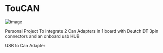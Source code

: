 # TouCAN
![image](https://github.com/PickleWorks-Design/TouCAN/assets/99495262/267dc239-6e29-428e-8bc4-77b397ffb13e)

Personal Project To integrate 2 Can Adapters in 1 board with Deutch DT 3pin connectors and an onboard usb HUB

USB to Can Adapter
